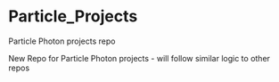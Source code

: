 # Particle_Projects
Particle Photon projects repo

New Repo for Particle Photon projects - will follow similar logic to other repos
